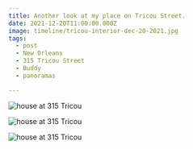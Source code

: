 ```yaml
---
title: Another look at my place on Tricou Street.
date: 2021-12-20T11:00:00.000Z
image: timeline/tricou-interior-dec-20-2021.jpg
tags:
  - post 
  - New Orleans
  - 315 Tricou Street
  - Buddy
  - panoramas

---
```


![house at 315 Tricou](/static/img/timeline/tricou-interior-dec-20-2021.jpg)

![house at 315 Tricou](/static/img/timeline/tricou-interior-my-desk-dec-20-2021.jpg)

![house at 315 Tricou](/static/img/timeline/tricou-panorama-dec-20-2021.jpg)